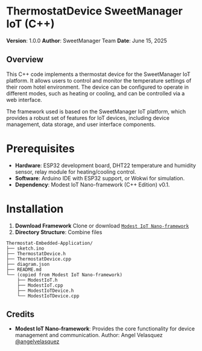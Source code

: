 # ThermostatDevice SweetManager IoT (C++)

**Version**: 1.0.0
**Author**: SweetManager Team
**Date**: June 15, 2025

## Overview
This C++ code implements a thermostat device for the SweetManager IoT platform. It allows users to control and monitor the temperature settings of their room hotel environment. The device can be configured to operate in different modes, such as heating or cooling, and can be controlled via a web interface.

The framework used is based on the SweetManager IoT platform, which provides a robust set of features for IoT devices, including device management, data storage, and user interface components.

# Prerequisites
- **Hardware**: ESP32 development board, DHT22 temperature and humidity sensor, relay module for heating/cooling control.
- **Software**: Arduino IDE with ESP32 support, or Wokwi for simulation.
- **Dependency**: Modest IoT Nano-framework (C++ Edition) v0.1.

# Installation
1. **Download Framework** Clone or download [`Modest IoT Nano-framework`]()
2. **Directory Structure**: Combine files

```planetext
Thermostat-Embedded-Application/
├── sketch.ino
├── ThermostatDevice.h
├── ThermostatDevice.cpp
├── diagram.json
├── README.md
└── (copied from Modest IoT Nano-framework)
    ├── ModestIoT.h
    ├── ModestIoT.cpp
    ├── ModestIoTDevice.h
    └── ModestIoTDevice.cpp
```

## Credits
- **Modest IoT Nano-framework**: Provides the core functionality for device management and communication. Author: Angel Velasquez [@angelvelasquez](https://github.com/upc-pre-202510-1asi0572-2971/toggable-led-device-cpp-2971/tree/master)